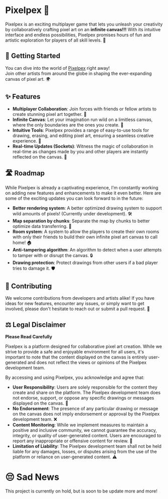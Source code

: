 # Pixelpex 🎨

Pixelpex is an exciting multiplayer game that lets you unleash your creativity by collaboratively crafting pixel art on an **infinite canvas!!!** With its intuitive interface and endless possibilities, Pixelpex promises hours of fun and artistic exploration for players of all skill levels. 🌟

## 🚀 Getting Started

You can dive into the world of [Pixelpex](https://thepixelpex.web.app) right away!</br> Join other artists from around the globe in shaping the ever-expanding canvas of pixel art. 🌍

## ✨ Features

- **Multiplayer Collaboration**: Join forces with friends or fellow artists to create stunning pixel art together. 👫
- **Infinite Canvas**: Let your imagination run wild on a limitless canvas, where the only boundaries are the ones you create. 🌈
- **Intuitive Tools**: Pixelpex provides a range of easy-to-use tools for drawing, erasing, and editing pixel art, ensuring a seamless creative experience. 🎨
- **Real-time Updates (Sockets)**: Witness the magic of collaboration in real-time as changes made by you and other players are instantly reflected on the canvas. 🔄

## 🛣️ Roadmap

While Pixelpex is already a captivating experience, I'm constantly working on adding new features and enhancements to make it even better. Here are some of the exciting updates you can look forward to in the future:

- **Better rendering system**: A better optimized drawing system to support wild amounts of pixels! (Currently under development). 🛠️
- **Map separation by chunks**: Separate the map by chunks to better optimize data transferring. 🧩
- **Room system**: A system to allow the players to create their own rooms with only their friends to build their own infinite pixel art canvas to call home! 🏠
- **Anti-tampering algorithm**: An algorithm to detect when a user attempts to tamper with or disrupt the canvas. 🔒
- **Drawing protection**: Protect drawings from other users if a bad player tries to damage it. 🛡️

## 🤝 Contributing

We welcome contributions from developers and artists alike! If you have ideas for new features, encounter any issues, or simply want to get involved, please don't hesitate to reach out or submit a pull request. 🙌

## ⚖️ Legal Disclaimer

**Please Read Carefully**

Pixelpex is a platform designed for collaborative pixel art creation. While we strive to provide a safe and enjoyable environment for all users, it's important to note that the content displayed on the canvas is entirely user-generated and does not reflect the views or opinions of the Pixelpex development team.

By accessing and using Pixelpex, you acknowledge and agree that:

- **User Responsibility**: Users are solely responsible for the content they create and share on the platform. The Pixelpex development team does not endorse, support, or oppose any specific drawings or messages displayed on the canvas. 📝
- **No Endorsement**: The presence of any particular drawing or message on the canvas does not imply endorsement or approval by the Pixelpex development team. ❌
- **Content Monitoring**: While we implement measures to maintain a positive and inclusive community, we cannot guarantee the accuracy, integrity, or quality of user-generated content. Users are encouraged to report any inappropriate or offensive content for review. 🚨
- **Limitation of Liability**: The Pixelpex development team shall not be held liable for any damages, losses, or disputes arising from the use of the platform or reliance on user-generated content. ⚠️

# 😔 Sad News

This project is currently on hold, but is soon to be update more and more!

